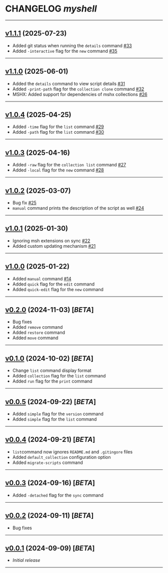 # CHANGELOG _myshell_

---

## [v1.1.1](https://github.com/cophilot/msh/milestone/7) (2025-07-23)

-   Added git status when running the `details` command [#33](https://github.com/cophilot/msh/issues/33)
-   Added `-interactive` flag for the `new` command [#35](https://github.com/cophilot/msh/issues/35)

---

## [v1.1.0](https://github.com/cophilot/msh/milestone/2) (2025-06-01)

-   Added the `details` command to view script details [#31](https://github.com/cophilot/msh/issues/31)
-   Added `-print-path` flag for the `collection clone` command [#32](https://github.com/cophilot/msh/issues/32)
-   MSHX: Added support for dependencies of mshx collections [#26](https://github.com/cophilot/msh/issues/26)

---

## [v1.0.4](https://github.com/cophilot/msh/milestone/10) (2025-04-25)

-   Added `-time` flag for the `list` command [#29](https://github.com/cophilot/msh/issues/29)
-   Added `-path` flag for the `list` command [#30](https://github.com/cophilot/msh/issues/30)

---

## [v1.0.3](https://github.com/cophilot/msh/milestone/9) (2025-04-16)

-   Added `-raw` flag for the `collection list` command [#27](https://github.com/cophilot/msh/issues/27)
-   Added `-local` flag for the `new` command [#28](https://github.com/cophilot/msh/issues/28)

---

## [v1.0.2](https://github.com/cophilot/msh/milestone/4) (2025-03-07)

-   Bug fix [#25](https://github.com/cophilot/msh/issues/25)
-   `manual` command prints the description of the script as well [#24](https://github.com/cophilot/msh/issues/24)

---

## [v1.0.1](https://github.com/cophilot/msh/milestone/3) (2025-01-30)

-   Ignoring msh extensions on sync [#22](https://github.com/cophilot/msh/issues/22)
-   Added custom updating mechanism [#21](https://github.com/cophilot/msh/issues/21)

---

## [v1.0.0](https://github.com/cophilot/msh/milestone/1) (2025-01-22)

-   Added `manual` command [#14](https://github.com/cophilot/msh/issues/14)
-   Added `quick` flag for the `edit` command
-   Added `quick-edit` flag for the `new` command

---

## [v0.2.0](https://github.com/cophilot/msh/tree/0.2.0) (2024-11-03) [*BETA*]

-   Bug fixes
-   Added `remove` command
-   Added `restore` command
-   Added `move` command

---

## [v0.1.0](https://github.com/cophilot/msh/tree/0.1.0) (2024-10-02) [*BETA*]

-   Change `list` command display format
-   Added `collection` flag for the `list` command
-   Added `run` flag for the `print` command

---

## [v0.0.5](https://github.com/cophilot/msh/tree/0.0.5) (2024-09-22) [*BETA*]

-   Added `simple` flag for the `version` command
-   Added `simple` flag for the `list` command

---

## [v0.0.4](https://github.com/cophilot/msh/tree/0.0.4) (2024-09-21) [*BETA*]

-   `list`command now ignores `README.md` and `.gitingore` files
-   Added `default_collection` configuration option
-   Added `migrate-scripts` command

---

## [v0.0.3](https://github.com/cophilot/msh/tree/0.0.3) (2024-09-16) [*BETA*]

-   Added `-detached` flag for the `sync` command

---

## [v0.0.2](https://github.com/cophilot/msh/tree/0.0.2) (2024-09-11) [*BETA*]

-   Bug fixes

---

## [v0.0.1](https://github.com/cophilot/msh/tree/0.0.1) (2024-09-09) [*BETA*]

-   _Initial release_

---

